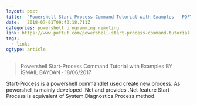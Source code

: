 ```yaml
---
layout: post 
title:  "Powershell Start-Process Command Tutorial with Examples - POFTUT" 
date:   2018-07-01T09:43:18.711Z 
categories: powershell programming remoting
link: https://www.poftut.com/powershell-start-process-command-tutorial-examples/ 
tags:
  - links
ogtype: article 
---
```


> Powershell Start-Process Command Tutorial with Examples
BY İSMAIL BAYDAN · 18/06/2017


Start-Process is a powershell commandlet used create new process. As powershell is mainly developed .Net and provides .Net feature Start-Process is equivalent of System.Diagnostics.Process method.